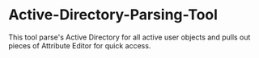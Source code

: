 # Active-Directory-Parsing-Tool
This tool parse's Active Directory for all active user objects and pulls out pieces of Attribute Editor for quick access.

